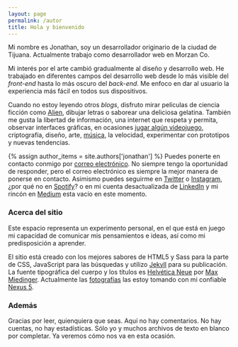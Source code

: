 ```yaml
---
layout: page
permalink: /autor
title: Hola y bienvenido
---
```


<p class="lead">Mi nombre es Jonathan, soy un desarrollador originario de la ciudad de Tijuana. Actualmente trabajo como desarrollador web en Morzan Co.</p>

Mi interés por el arte cambió gradualmente al diseño y desarrollo web. <!--, antes de asentarme finalmente en el diseño y desarrollo de videojuegos.--> He trabajado en diferentes campos del desarrollo web desde lo más visible del *front-end* hasta lo más oscuro del *back-end*. Me enfoco en dar al usuario la experiencia más fácil en todos sus dispositivos.

Cuando no estoy leyendo otros *blogs*, disfruto mirar películas de ciencia ficción como [Alien][alien], dibujar letras o saborear una deliciosa gelatina. También me gusta la libertad de información, una internet que respeta y permita, observar interfaces gráficas, en ocasiones [jugar algún videojuego][jugar-algun-videojuego], criptografía, diseño, arte, [música][musica], la velocidad, experimentar con prototipos y nuevas tendencias.

{% assign author_items = site.authors['jonathan'] %}
Puedes ponerte en contacto conmigo por <a href="mailto:{{ author_items.email }}">correo electrónico</a>. No siempre tengo la oportunidad de responder, pero el correo electrónico es siempre la mejor manera de ponerse en contacto. Asimismo puedes seguirme en <a href="https://twitter.com/{{ author_items.twitter_username }}" target="_blank">Twitter</a> o <a href="https://www.instagram.com/{{ author_items.instagram_username }}" target="_blank">Instagram</a>, ¿por qué no en <a href="https://open.spotify.com/user/{{ author_items.spotify_username }}" target="_blank">Spotify</a>? o en mi cuenta desactualizada de <a href="https://www.linkedin.com/in/{{ author_items.linkedin_username }}" target="_blank">LinkedIn</a> y mi rincón en <a href="https://medium.com/@{{ author_items.medium_username }}" target="_blank">Medium</a> esta vacío en este momento.

### Acerca del sitio

Este espacio representa un experimento personal, en el que está en juego mi capacidad de comunicar mis pensamientos e ideas, así como mi predisposición a aprender.

El sitio está creado con los mejores sabores de HTML5 y Sass para la parte de CSS, JavaScript para las búsquedas y utilizo [Jekyll][jekyll] para su publicación. La fuente tipográfica del cuerpo y los títulos es <!-- [Libre Baskerville](http://www.impallari.com/projects/overview/libre-baskerville) de **Impallari Type** y para los títulos es --> [Helvética Neue][helvetica-neue] por [Max Miedinger][max-miedinger]. Actualmente las <a href="https://www.flickr.com/photos/@{{ site.flickr_username }}" target="_blank">fotografías</a> las estoy tomando con mi confiable [Nexus 5][nexus-5].

### Además

Gracias por leer, quienquiera que seas. Aquí no hay comentarios. No hay cuentas, no hay estadísticas. Sólo yo y muchos archivos de texto en blanco por completar. Ya veremos cómo nos va en esta ocasión.

[alien]: /2016/11/19/la-tipografia-de-alien
[jugar-algun-videojuego]: http://steamcommunity.com/id/jonathanzuniga/
[musica]: http://www.last.fm/user/jonathanzuniga
[jekyll]: https://jekyllrb.com/
[helvetica-neue]: http://typedia.com/explore/typeface/helvetica-neue/
[max-miedinger]: https://es.wikipedia.org/wiki/Max_Miedinger
[nexus-5]: https://web.archive.org/web/20150905053915/http://www.google.com/nexus/5/
